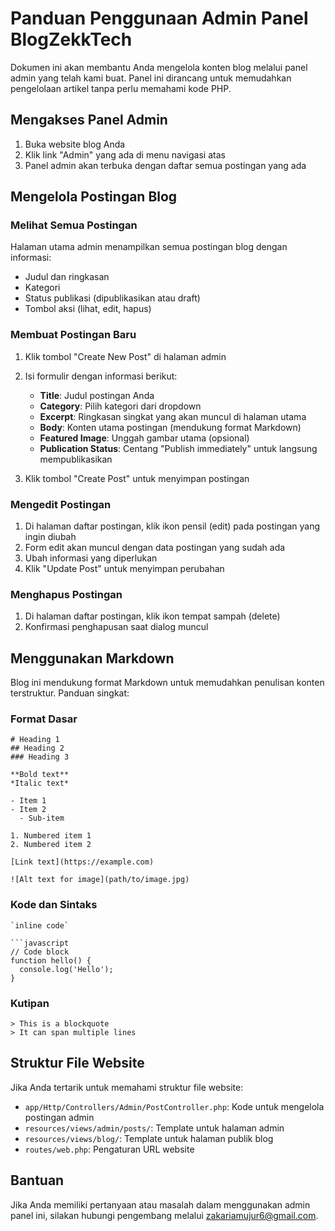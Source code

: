 # Panduan Penggunaan Admin Panel BlogZekkTech

Dokumen ini akan membantu Anda mengelola konten blog melalui panel admin yang telah kami buat. Panel ini dirancang untuk memudahkan pengelolaan artikel tanpa perlu memahami kode PHP.

## Mengakses Panel Admin

1. Buka website blog Anda
2. Klik link "Admin" yang ada di menu navigasi atas
3. Panel admin akan terbuka dengan daftar semua postingan yang ada

## Mengelola Postingan Blog

### Melihat Semua Postingan

Halaman utama admin menampilkan semua postingan blog dengan informasi:

-   Judul dan ringkasan
-   Kategori
-   Status publikasi (dipublikasikan atau draft)
-   Tombol aksi (lihat, edit, hapus)

### Membuat Postingan Baru

1. Klik tombol "Create New Post" di halaman admin
2. Isi formulir dengan informasi berikut:

    - **Title**: Judul postingan Anda
    - **Category**: Pilih kategori dari dropdown
    - **Excerpt**: Ringkasan singkat yang akan muncul di halaman utama
    - **Body**: Konten utama postingan (mendukung format Markdown)
    - **Featured Image**: Unggah gambar utama (opsional)
    - **Publication Status**: Centang "Publish immediately" untuk langsung mempublikasikan

3. Klik tombol "Create Post" untuk menyimpan postingan

### Mengedit Postingan

1. Di halaman daftar postingan, klik ikon pensil (edit) pada postingan yang ingin diubah
2. Form edit akan muncul dengan data postingan yang sudah ada
3. Ubah informasi yang diperlukan
4. Klik "Update Post" untuk menyimpan perubahan

### Menghapus Postingan

1. Di halaman daftar postingan, klik ikon tempat sampah (delete)
2. Konfirmasi penghapusan saat dialog muncul

## Menggunakan Markdown

Blog ini mendukung format Markdown untuk memudahkan penulisan konten terstruktur. Panduan singkat:

### Format Dasar

```
# Heading 1
## Heading 2
### Heading 3

**Bold text**
*Italic text*

- Item 1
- Item 2
  - Sub-item

1. Numbered item 1
2. Numbered item 2

[Link text](https://example.com)

![Alt text for image](path/to/image.jpg)
```

### Kode dan Sintaks

````
`inline code`

```javascript
// Code block
function hello() {
  console.log('Hello');
}
````

### Kutipan

```
> This is a blockquote
> It can span multiple lines
```

## Struktur File Website

Jika Anda tertarik untuk memahami struktur file website:

-   `app/Http/Controllers/Admin/PostController.php`: Kode untuk mengelola postingan admin
-   `resources/views/admin/posts/`: Template untuk halaman admin
-   `resources/views/blog/`: Template untuk halaman publik blog
-   `routes/web.php`: Pengaturan URL website

## Bantuan

Jika Anda memiliki pertanyaan atau masalah dalam menggunakan admin panel ini, silakan hubungi pengembang melalui [zakariamujur6@gmail.com](mailto:zakariamujur6@gmail.com).
